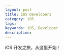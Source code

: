 ```yaml
---
layout: post
title: iOS Developer2
category: iOS
tags: 
keywords: iOS, Developer
description: 
---
```


iOS 开发之旅，从这里开始！

